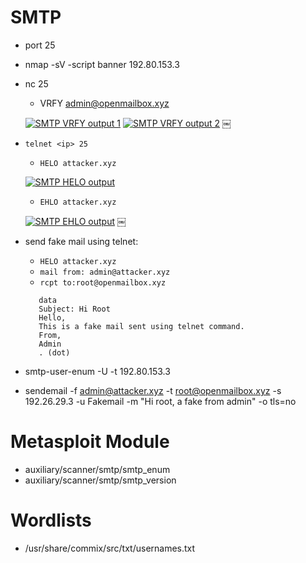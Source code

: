 # SMTP

- port 25
    
- nmap -sV -script banner 192.80.153.3
    
- nc 25
    
    - VRFY [admin@openmailbox.xyz](mailto:admin@openmailbox.xyz)
    
    [![SMTP VRFY output 1](https://github.com/neilmadhava/EJPTv2-Notes/raw/main/Information%20Gathering%20and%20Enumeration/images/smtp-01.png)](https://github.com/neilmadhava/EJPTv2-Notes/blob/main/Information%20Gathering%20and%20Enumeration/images/smtp-01.png) [![SMTP VRFY output 2](https://github.com/neilmadhava/EJPTv2-Notes/raw/main/Information%20Gathering%20and%20Enumeration/images/smtp-02.png)](https://github.com/neilmadhava/EJPTv2-Notes/blob/main/Information%20Gathering%20and%20Enumeration/images/smtp-02.png) ￼
    
- `telnet <ip> 25`
    
    - `HELO attacker.xyz`
    
    [![SMTP HELO output](https://github.com/neilmadhava/EJPTv2-Notes/raw/main/Information%20Gathering%20and%20Enumeration/images/smtp-03.png)](https://github.com/neilmadhava/EJPTv2-Notes/blob/main/Information%20Gathering%20and%20Enumeration/images/smtp-03.png)
    
    - `EHLO attacker.xyz`
    
    [![SMTP EHLO output](https://github.com/neilmadhava/EJPTv2-Notes/raw/main/Information%20Gathering%20and%20Enumeration/images/smtp-04.png)](https://github.com/neilmadhava/EJPTv2-Notes/blob/main/Information%20Gathering%20and%20Enumeration/images/smtp-04.png) ￼
    
- send fake mail using telnet:
    
    - `HELO attacker.xyz`
    - `mail from: admin@attacker.xyz`
    - `rcpt to:root@openmailbox.xyz`
    
    ```
       data
       Subject: Hi Root
       Hello,
       This is a fake mail sent using telnet command.
       From,
       Admin
       . (dot)
    ```
    
- smtp-user-enum -U -t 192.80.153.3
    
- sendemail -f [admin@attacker.xyz](mailto:admin@attacker.xyz) -t [root@openmailbox.xyz](mailto:root@openmailbox.xyz) -s 192.26.29.3 -u Fakemail -m "Hi root, a fake from admin" -o tls=no
    

# Metasploit Module

- auxiliary/scanner/smtp/smtp_enum
- auxiliary/scanner/smtp/smtp_version

# Wordlists

- /usr/share/commix/src/txt/usernames.txt